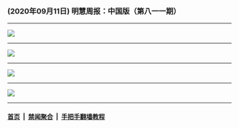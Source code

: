 ### (2020年09月11日) 明慧周报：中国版（第八一一期） 

---

<img src="http://qikan.minghui.org/mhqkpage/qikanimage/2020/09/11/mhzb_814_pdf-online1.png"/><hr/>
<img src="http://qikan.minghui.org/mhqkpage/qikanimage/2020/09/11/mhzb_814_pdf-online2.png"/><hr/>
<img src="http://qikan.minghui.org/mhqkpage/qikanimage/2020/09/11/mhzb_814_pdf-online3.png"/><hr/>
<img src="http://qikan.minghui.org/mhqkpage/qikanimage/2020/09/11/mhzb_814_pdf-online4.png"/><hr/>


#### [首页](../../../..) &nbsp;|&nbsp; [禁闻聚合](https://github.com/gfw-breaker/banned-news) &nbsp;|&nbsp; [手把手翻墙教程](https://github.com/gfw-breaker/guides) 